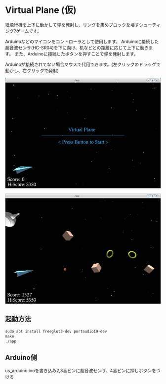 # Virtual Plane (仮)

紙飛行機を上下に動かして弾を発射し、リングを集めブロックを壊すシューティング?ゲームです。

Arduinoなどのマイコンをコントローラとして使用します。
Arduinoに接続した超音波センサ(HC-SR04)を下に向け、机などとの距離に応じて上下に動きます。
また、Arduinoに接続したボタンを押すことで弾を発射します。

Arduinoが接続されてない場合マウスで代用できます。(左クリックのドラッグで動かし、右クリックで発射)

![title.png](title.png)

![game.png](game.png)

## 起動方法

```
sudo apt install freeglut3-dev portaudio19-dev
make
./app
```

## Arduino側

us_arduino.inoを書き込み2,3番ピンに超音波センサ、4番ピンに押しボタンをつける
